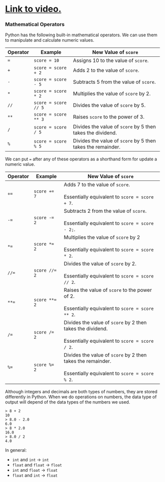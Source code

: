 # [Link to video.](https://www.youtube.com/watch?v=CpMpEMokYh8&list=PLVD25niNi0Bkuz5cUyBsw_oCgwrKdzgDa)

### Mathematical Operators

Python has the following built-in mathematical operators. We can use them to manipulate and calculate numeric values.

| Operator | Example | New Value of `score` |
| --- | --- | --- |
| `=` | `score = 10` | Assigns 10 to the value of `score`. |
| `+`  | `score = score + 2` | Adds 2 to the value of `score`. |
| `-`  | `score = score - 5` | Subtracts 5 from the value of `score`. |
| `*` | `score = score * 2` | Multiplies the value of `score` by 2. |
| `//` | `score = score // 5` | Divides the value of `score` by 5. |
| `**` | `score = score ** 3` | Raises `score` to the power of 3. |
| `/`  | `score = score / 5` | Divides the value of `score` by 5 then takes the dividend. |
| `%` | `score = score % 5` | Divides the value of `score` by 5 then takes the remainder. |

We can put `=` after any of these operators as a shorthand form for update a numeric value.

| Operator | Example | New Value of `score` |
| --- | --- | --- |
| `+=` | `score += 7` | Adds 7 to the value of `score`.<br><br/>Essentially equivalent to `score = score + 7`. |
| `-=` | `score -= 2` | Subtracts 2 from the value of `score`.<br><br/>Essentially equivalent to `score = score - 2;`. |
| `*=` | `score *= 2` | Multiplies the value of `score` by 2<br><br/> Essentially equivalent to `score = score * 2`. |
| `//=` | `score //= 2` | Divides the value of `score` by 2.<br><br/>Essentially equivalent to `score = score // 2`. |
| `**=` | `score **= 2` | Raises the value of `score` to the power of 2.<br><br/>Essentially equivalent to `score = score ** 2`. |
| `/=` | `score /= 2` | Divides the value of `score` by 2 then takes the dividend.<br><br/>Essentially equivalent to `score = score / 2`. |
| `%=` | `score %= 2` | Divides the value of `score` by 2 then takes the remainder.<br><br/>Essentially equivalent to `score = score % 2`. |

Although integers and decimals are both types of numbers, they are stored differently in Python. When we do operations on numbers, the data type of output will depend of the data types of the numbers we used.

```
> 8 + 2
10
> 8.0 - 2.0
6.0
> 8 * 2.0
16.0
> 8.0 / 2
4.0
```

In general:
* `int` and `int` → `int`
* `float` and `float` → `float`
* `int` and `float` → `float`
* `float` and `int` → `float`
